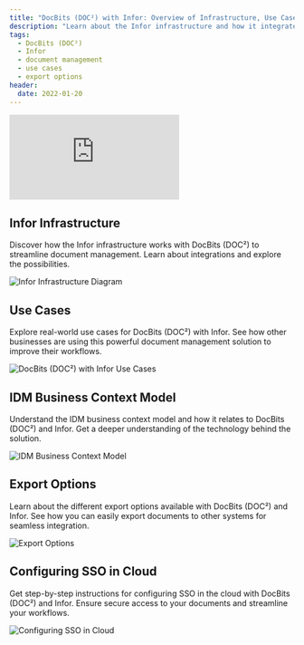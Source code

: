 ```yaml
---
title: "DocBits (DOC²) with Infor: Overview of Infrastructure, Use Cases, and Export Options"
description: "Learn about the Infor infrastructure and how it integrates with DocBits (DOC²). Explore use cases and export options for seamless document management. Get started today!"
tags:
  - DocBits (DOC²)
  - Infor
  - document management
  - use cases
  - export options
header:
  date: 2022-01-20
---
```


<div class='video-container'>
  <iframe src="https://www.youtube.com/embed/VIDEO_ID" frameborder="0" allowfullscreen></iframe>
</div>

## Infor Infrastructure

Discover how the Infor infrastructure works with DocBits (DOC²) to streamline document management. Learn about integrations and explore the possibilities.

![Infor Infrastructure Diagram](/images/infor-infrastructure-diagram.jpg "Infor Infrastructure Diagram")

## Use Cases

Explore real-world use cases for DocBits (DOC²) with Infor. See how other businesses are using this powerful document management solution to improve their workflows.

![DocBits (DOC²) with Infor Use Cases](/images/doc2-infor-use-cases.jpg "DocBits (DOC²) with Infor Use Cases")

## IDM Business Context Model

Understand the IDM business context model and how it relates to DocBits (DOC²) and Infor. Get a deeper understanding of the technology behind the solution.

![IDM Business Context Model](/images/idm-business-context-model.jpg "IDM Business Context Model")

## Export Options

Learn about the different export options available with DocBits (DOC²) and Infor. See how you can easily export documents to other systems for seamless integration.

![Export Options](/images/doc2-infor-export-options.jpg "Export Options")

## Configuring SSO in Cloud

Get step-by-step instructions for configuring SSO in the cloud with DocBits (DOC²) and Infor. Ensure secure access to your documents and streamline your workflows.

![Configuring SSO in Cloud](/images/configuring-sso-in-cloud.jpg "Configuring SSO in Cloud")
